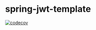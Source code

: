 # spring-jwt-template

[![codecov](https://codecov.io/gh/joejoe2/spring-jwt-template/branch/main/graph/badge.svg?token=24IMFJ0D50)](https://codecov.io/gh/joejoe2/spring-jwt-template)
 
